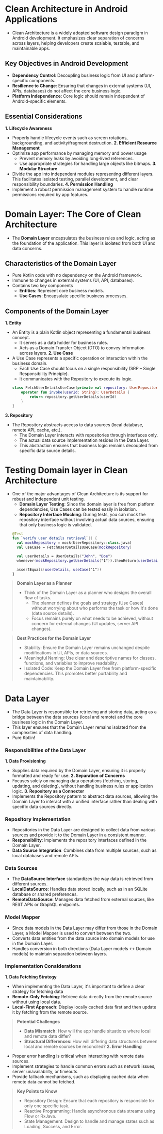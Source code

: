 # Clean Architecture in Android Applications
- Clean Architecture is a widely adopted software design paradigm in Android development. It emphasizes clear separation of concerns across layers, helping developers create scalable, testable, and maintainable apps.

## Key Objectives in Android Development
- **Dependency Control**: Decoupling business logic from UI and platform-specific components.
- **Resilience to Change**: Ensuring that changes in external systems (UI, APIs, databases) do not affect the core business logic.
- **Platform Independence**: Core logic should remain independent of Android-specific elements.

## Essential Considerations
**1. Lifecycle Awareness**
- Properly handle lifecycle events such as screen rotations, backgrounding, and activity/fragment destruction.
**2. Efficient Resource Management**
- Optimize app performance by managing memory and power usage
  - Prevent memory leaks by avoiding long-lived references.
  - Use appropriate strategies for handling large objects like bitmaps.
**3. Modular Structure**
- Divide the app into independent modules representing different layers. This facilitates isolated testing, parallel development, and clear responsibility boundaries.
**4. Permission Handling**
- Implement a robust permission management system to handle runtime permissions required by app features.

# Domain Layer: The Core of Clean Architecture
- The **Domain Layer** encapsulates the business rules and logic, acting as the foundation of the application. This layer is isolated from both UI and data concerns.

## Characteristics of the Domain Layer
- Pure Kotlin code with no dependency on the Android framework.
- Immune to changes in external systems (UI, API, databases).
- Contains two key components
  - **Entities**: Represent core business models.
  - **Use Cases**: Encapsulate specific business processes.

 ## Components of the Domain Layer
 **1. Entity**
 - An Entity is a plain Kotlin object representing a fundamental business concept.
   - It serves as a data holder for business rules.
   - Acts as a Domain Transfer Object (DTO) to convey information across layers.
**2. Use Case**
- A Use Case represents a specific operation or interaction within the business domain.
  - Each Use Case should focus on a single responsibility (SRP – Single Responsibility Principle).
  - It communicates with the Repository to execute its logic.
  ```kotlin
  class FetchUserDetailsUseCase(private val repository: UserRepository) {
      operator fun invoke(userId: String): UserDetails {
          return repository.getUserDetails(userId)
      }
  }
  ```
**3. Repository**
- The Repository abstracts access to data sources (local database, remote API, cache, etc.).
  - The Domain Layer interacts with repositories through interfaces only.
  - The actual data source implementation resides in the Data Layer.
  - This abstraction ensures that business logic remains decoupled from specific data source details.
 
# Testing Domain layer in Clean Architecture
- One of the major advantages of Clean Architecture is its support for robust and independent unit testing.
  - **Domain Layer Testing**: Since the domain layer is free from platform dependencies, Use Cases can be tested easily in isolation.
  - **Repository Interface Mocking**: During tests, you can mock the repository interface without involving actual data sources, ensuring that only business logic is validated.
  ```kotlin
  @Test
  fun `verify user details retrieval`() {
    val mockRepository = mock(UserRepository::class.java)
    val useCase = FetchUserDetailsUseCase(mockRepository)

    val userDetails = UserDetails("John", "Doe")
    whenever(mockRepository.getUserDetails("1")).thenReturn(userDetails)

    assertEquals(userDetails, useCase("1"))
  }
  ```

> **Domain Layer as a Planner**  
> - Think of the Domain Layer as a planner who designs the overall flow of tasks.
>   - The planner defines the goals and strategy (Use Cases) without worrying about who performs the task or how it's done (data source details).
>   - Focus remains purely on what needs to be achieved, without concern for external changes (UI updates, server API changes).

> **Best Practices for the Domain Layer**  
> - Stability: Ensure the Domain Layer remains unchanged despite modifications in UI, APIs, or data sources.
> - Meaningful Naming: Use clear and descriptive names for classes, functions, and variables to improve readability.
> - Isolated Code: Keep the Domain Layer free from platform-specific dependencies. This promotes better portability and maintainability.

# Data Layer
- The Data Layer is responsible for retrieving and storing data, acting as a bridge between the data sources (local and remote) and the core business logic in the Domain Layer.
- This layer ensures that the Domain Layer remains isolated from the complexities of data handling.
- Pure Kotlin!
### Responsibilities of the Data Layer
**1. Data Provisioning**
- Supplies data required by the Domain Layer, ensuring it is properly formatted and ready for use.
**2. Separation of Concerns**
- Focuses solely on managing data operations (fetching, storing, updating, and deleting), without handling business rules or application logic.
**3. Repository as a Connector**
- Implements the Repository pattern to abstract data sources, allowing the Domain Layer to interact with a unified interface rather than dealing with specific data sources directly.
### Repository Implementation
- Repositories in the Data Layer are designed to collect data from various sources and provide it to the Domain Layer in a consistent manner.
- **Responsibility**: Implements the repository interfaces defined in the Domain Layer.
- **Data Source Integration**: Combines data from multiple sources, such as local databases and remote APIs.
### Data Sources
- The **DataSource Interface** standardizes the way data is retrieved from different sources.
- **LocalDataSource**: Handles data stored locally, such as in an SQLite database or shared preferences.
- **RemoteDataSource**: Manages data fetched from external sources, like REST APIs or GraphQL endpoints.
### Model Mapper
- Since data models in the Data Layer may differ from those in the Domain Layer, a Model Mapper is used to convert between the two.
- Converts data entities from the data source into domain models for use in the Domain Layer.
- Handles conversion in both directions (Data Layer models ↔ Domain models) to maintain separation between layers.
### Implementation Considerations
**1. Data Fetching Strategy**
- When implementing the Data Layer, it's important to define a clear strategy for fetching data
- **Remote-Only Fetching**: Retrieve data directly from the remote source without using local data.
- **Local-First Approach**: Display locally cached data first and then update it by fetching from the remote source.
> **Potential Challenges**  
> - **Data Mismatch**: How will the app handle situations where local and remote data differ?
> - **Structural Differences**: How will differing data structures between local and remote sources be reconciled?
**2. Error Handling**
- Proper error handling is critical when interacting with remote data sources.
- Implement strategies to handle common errors such as network issues, server unavailability, or timeouts.
- Provide fallback mechanisms, such as displaying cached data when remote data cannot be fetched.
> **Key Points to Know**
> - Repository Design: Ensure that each repository is responsible for only one specific task.
> - Reactive Programming: Handle asynchronous data streams using Flow or RxJava.
> - State Management: Design to handle and manage states such as Loading, Success, and Error.

